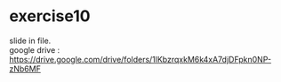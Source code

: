 # exercise10  
slide in file.  
google drive : https://drive.google.com/drive/folders/1lKbzrqxkM6k4xA7djDFpkn0NP-zNb6MF
